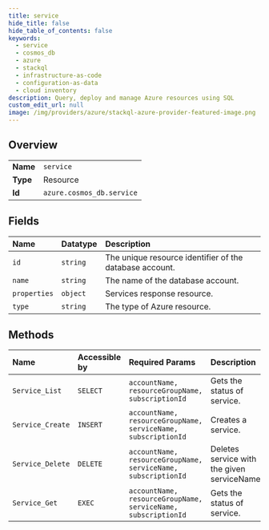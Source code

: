 ```yaml
---
title: service
hide_title: false
hide_table_of_contents: false
keywords:
  - service
  - cosmos_db
  - azure    
  - stackql
  - infrastructure-as-code
  - configuration-as-data
  - cloud inventory
description: Query, deploy and manage Azure resources using SQL
custom_edit_url: null
image: /img/providers/azure/stackql-azure-provider-featured-image.png
---
```

  
    

## Overview
<table><tbody>
<tr><td><b>Name</b></td><td><code>service</code></td></tr>
<tr><td><b>Type</b></td><td>Resource</td></tr>
<tr><td><b>Id</b></td><td><code>azure.cosmos_db.service</code></td></tr>
</tbody></table>

## Fields
| Name | Datatype | Description |
|:-----|:---------|:------------|
| `id` | `string` | The unique resource identifier of the database account. |
| `name` | `string` | The name of the database account. |
| `properties` | `object` | Services response resource. |
| `type` | `string` | The type of Azure resource. |
## Methods
| Name | Accessible by | Required Params | Description |
|:-----|:--------------|:----------------|:------------|
| `Service_List` | `SELECT` | `accountName, resourceGroupName, subscriptionId` | Gets the status of service. |
| `Service_Create` | `INSERT` | `accountName, resourceGroupName, serviceName, subscriptionId` | Creates a service. |
| `Service_Delete` | `DELETE` | `accountName, resourceGroupName, serviceName, subscriptionId` | Deletes service with the given serviceName. |
| `Service_Get` | `EXEC` | `accountName, resourceGroupName, serviceName, subscriptionId` | Gets the status of service. |
